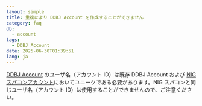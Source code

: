 ```yaml
---
layout: simple
title: 重複により DDBJ Account を作成することができません
category: faq
db:
  - account
tags: 
  - DDBJ Account
date: 2025-06-30T01:39:51
lang: ja
---
```


[DDBJ Account](https://accounts.ddbj.nig.ac.jp/) のユーザ名（アカウント ID）は既存 DDBJ Account および [NIG スパコンアカウント](https://sc.ddbj.nig.ac.jp/)においてユニークである必要があります。NIG スパコンと同じユーザ名（アカウント ID）は使用することができませんので、ご注意ください。